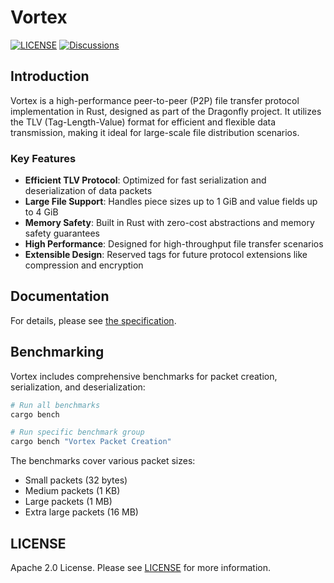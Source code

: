 # Vortex

[![LICENSE](https://img.shields.io/github/license/dragonflyoss/vortex.svg?style=flat-square)](https://github.com/dragonflyoss/vortex/blob/main/LICENSE)
[![Discussions](https://img.shields.io/badge/discussions-on%20github-blue?style=flat-square)](https://github.com/dragonflyoss/vortex/discussions)

## Introduction

Vortex is a high-performance peer-to-peer (P2P) file transfer protocol implementation in Rust, designed as part of the Dragonfly project. It utilizes the TLV (Tag-Length-Value) format for efficient and flexible data transmission, making it ideal for large-scale file distribution scenarios.

### Key Features

- **Efficient TLV Protocol**: Optimized for fast serialization and deserialization of data packets
- **Large File Support**: Handles piece sizes up to 1 GiB and value fields up to 4 GiB
- **Memory Safety**: Built in Rust with zero-cost abstractions and memory safety guarantees
- **High Performance**: Designed for high-throughput file transfer scenarios
- **Extensible Design**: Reserved tags for future protocol extensions like compression and encryption

## Documentation

For details, please see [the specification](docs/README.md).

## Benchmarking

Vortex includes comprehensive benchmarks for packet creation, serialization, and deserialization:

```bash
# Run all benchmarks
cargo bench

# Run specific benchmark group
cargo bench "Vortex Packet Creation"
```

The benchmarks cover various packet sizes:

- Small packets (32 bytes)
- Medium packets (1 KB)
- Large packets (1 MB)
- Extra large packets (16 MB)

## LICENSE

Apache 2.0 License. Please see [LICENSE](LICENSE) for more information.
